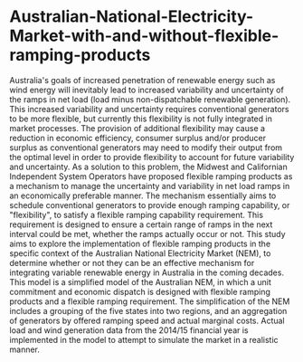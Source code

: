 # Australian-National-Electricity-Market-with-and-without-flexible-ramping-products
Australia's goals of increased penetration of renewable energy such as wind energy will inevitably lead to increased variability and uncertainty of the ramps in net load (load minus non-dispatchable renewable generation).  This increased variability and uncertainty requires conventional generators to be more flexible, but currently this flexibility is not fully integrated in market processes. The provision of additional flexibility may cause a reduction in economic efficiency, consumer surplus and/or producer surplus as conventional generators may need to modify their output from the optimal level in order to provide flexibility to account for future variability and uncertainty. As a solution to this problem, the Midwest and Californian Independent System Operators have proposed flexible ramping products as a mechanism to manage the uncertainty and variability in net load ramps in an economically preferable manner. The mechanism essentially aims to schedule conventional generators to provide enough ramping capability, or "flexibility", to satisfy a flexible ramping capability requirement. This requirement is designed to ensure a certain range of ramps in the next interval could be met, whether the ramps actually occur or not. This study aims to explore the implementation of flexible ramping products in the specific context of the Australian National Electricity Market (NEM), to determine whether or not they can be an effective mechanism for integrating variable renewable energy in Australia in the coming decades. This model is a simplified model of the Australian NEM, in which a unit commitment and economic dispatch is designed with flexible ramping products and a flexible ramping requirement. The simplification of the NEM includes a grouping of the five states into two regions, and an aggregation of generators by offered ramping speed and actual marginal costs. Actual load and wind generation data from the 2014/15 financial year is implemented in the model to attempt to simulate the market in a realistic manner.
